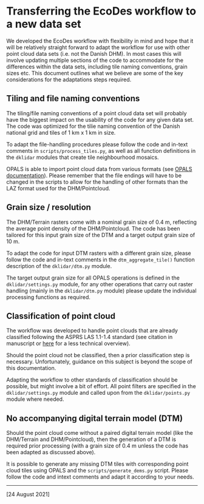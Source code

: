 # Transferring the EcoDes workflow to a new data set

We developed the EcoDes workflow with flexibility in mind and hope that it will be relatively straight forward to adapt the workflow for use with other point cloud data sets (i.e. not the Danish DHM). In most cases this will involve updating multiple sections of the code to accommodate for the differences within the data sets, including tile naming conventions, grain sizes etc. This document outlines what we believe are some of the key considerations for the adaptations steps required. 

## Tiling and file naming conventions

The tiling/file naming conventions of a point cloud data set will probably have the biggest impact on the usability of the code for any given data set. The code was optimized for the tilie naming convention of the Danish national grid and tiles of 1 km x 1 km in size. 

To adapt the file-handling procedures please follow the code and in-text comments in `scripts/process_tiles.py`, as well as all function definitions in the `dklidar` modules that create tile neighbourhood mosaics. 

OPALS is able to import point cloud data from various formats (see [OPALS documentation](https://opals.geo.tuwien.ac.at/html/stable/usr_supported_fmt.html)). Please remember that the file endings will have to be changed in the scripts to allow for the handling of other formats than the LAZ format used for the DHM/Pointcloud.

## Grain size / resolution

The DHM/Terrain rasters come with a nominal grain size of 0.4 m, reflecting the average point density of the DHM/Pointcloud. The code has been tailored for this input grain size of the DTM and a target output grain size of 10 m. 

To adapt the code for input DTM rasters with a different grain size, please follow the code and in-text comments in the `dtm_aggregate_tile()` function description of the `dklidar/dtm.py` module. 

The target output grain size for all OPALS operations is defined in the `dklidar/settings.py` module, for any other operations that carry out raster handling (mainly in the `dklidar/dtm.py` module) please update the individual processing functions as required. 

## Classification of point cloud

The workflow was developed to handle point clouds that are already classified following the ASPRS LAS 1.1-1.4 standard (see citation in manuscript or [here](https://desktop.arcgis.com/en/arcmap/latest/manage-data/las-dataset/lidar-point-classification.htm) for a less technical overview). 

Should the point cloud not be classified, then a prior classification step is necessary. Unfortunately, guidance on this subject is beyond the scope of this documentation. 

Adapting the workflow to other standards of classification should be possible, but might involve a bit of effort. All point filters are specified in the `dklidar/settings.py` module and called upon from the `dklidar/points.py` module where needed. 

## No accompanying digital terrain model (DTM)

Should the point cloud come without a paired digital terrain model (like the DHM/Terrain and DHM/Pointcloud), then the generation of a DTM is required prior processing (with a grain size of 0.4 m unless the code has been adapted as discussed above). 

It is possible to generate any missing DTM tiles with corresponding point cloud tiles using OPALS and the `scripts/generate_dems.py` script. Please follow the code and intext comments and adapt it according to your needs. 

---

[24 August 2021]

